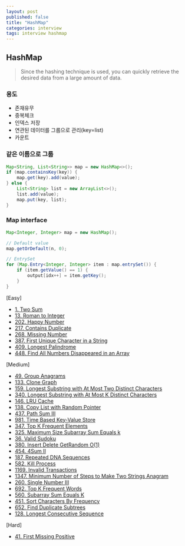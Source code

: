 ```yaml
---
layout: post
published: false
title: "HashMap"
categories: interview
tags: interview hashmap
---
```


## HashMap
> Since the hashing technique is used, you can quickly retrieve the desired data from a large amount of data.

### 용도
- 존재유무
- 중복체크
- 인덱스 저장
- 연관된 데이터를 그룹으로 관리(key=list)
- 카운트

### 같은 이름으로 그룹
```java
Map<String, List<String>> map = new HashMap<>();
if (map.containsKey(key)) {
    map.get(key).add(value);
} else {
    List<String> list = new ArrayList<>();
    list.add(value);
    map.put(key, list);
}
```

### Map interface
```java
Map<Integer, Integer> map = new HashMap();

// Default value
map.getOrDefault(n, 0);

// EntrySet
for (Map.Entry<Integer, Integer> item : map.entrySet()) {
    if (item.getValue() == 1) {
        output[idx++] = item.getKey();
    }
}
```

[Easy]
- [1. Two Sum](https://leetcode.com/problems/two-sum/)
- [13. Roman to Integer](https://leetcode.com/problems/roman-to-integer/)
- [202. Happy Number](https://leetcode.com/problems/happy-number/)
- [217. Contains Duplicate](https://leetcode.com/problems/contains-duplicate/)
- [268. Missing Number](https://leetcode.com/problems/missing-number/)
- [387. First Unique Character in a String](https://leetcode.com/problems/first-unique-character-in-a-string/)
- [409. Longest Palindrome](https://leetcode.com/problems/longest-palindrome/)
- [448. Find All Numbers Disappeared in an Array](https://leetcode.com/problems/find-all-numbers-disappeared-in-an-array/)

[Medium]
- [49. Group Anagrams](https://leetcode.com/problems/group-anagrams/)
- [133. Clone Graph](https://leetcode.com/problems/clone-graph/)
- [159. Longest Substring with At Most Two Distinct Characters](https://leetcode.com/problems/longest-substring-with-at-most-two-distinct-characters/)
- [340. Longest Substring with At Most K Distinct Characters](https://leetcode.com/problems/longest-substring-with-at-most-k-distinct-characters/)
- [146. LRU Cache](https://leetcode.com/problems/lru-cache/)
- [138. Copy List with Random Pointer](https://leetcode.com/problems/copy-list-with-random-pointer/)
- [437. Path Sum III](https://leetcode.com/problems/path-sum-iii/)
- [981. Time Based Key-Value Store](https://leetcode.com/problems/time-based-key-value-store/)
- [347. Top K Frequent Elements](https://leetcode.com/problems/top-k-frequent-elements/)
- [325. Maximum Size Subarray Sum Equals k](https://leetcode.com/problems/maximum-size-subarray-sum-equals-k/)
- [36. Valid Sudoku](https://leetcode.com/problems/valid-sudoku/)
- [380. Insert Delete GetRandom O(1)](https://leetcode.com/problems/insert-delete-getrandom-o1/)
- [454. 4Sum II](https://leetcode.com/problems/4sum-ii/)
- [187. Repeated DNA Sequences](https://leetcode.com/problems/repeated-dna-sequences/)
- [582. Kill Process](https://leetcode.com/problems/kill-process/)
- [1169. Invalid Transactions](https://leetcode.com/problems/invalid-transactions/)
- [1347. Minimum Number of Steps to Make Two Strings Anagram](https://leetcode.com/problems/minimum-number-of-steps-to-make-two-strings-anagram/)
- [260. Single Number III](https://leetcode.com/problems/single-number-iii/)
- [692. Top K Frequent Words](https://leetcode.com/problems/top-k-frequent-words/)
- [560. Subarray Sum Equals K](https://leetcode.com/problems/subarray-sum-equals-k/)
- [451. Sort Characters By Frequency](https://leetcode.com/problems/sort-characters-by-frequency/)
- [652. Find Duplicate Subtrees](https://leetcode.com/problems/find-duplicate-subtrees/)
- [128. Longest Consecutive Sequence](https://leetcode.com/problems/longest-consecutive-sequence/)

[Hard]
- [41. First Missing Positive](https://leetcode.com/problems/first-missing-positive/)
